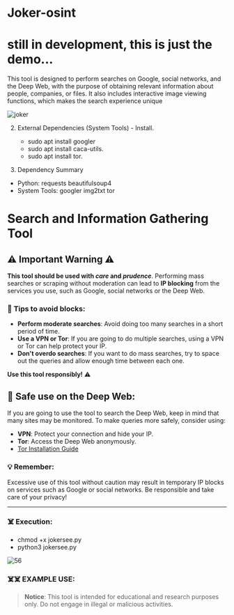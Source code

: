 # Joker-osint
# still in development, this is just the demo...
This tool is designed to perform searches on Google, social networks, and the Deep Web, with the purpose of obtaining relevant information about people, companies, or files. It also includes interactive image viewing functions, which makes the search experience unique


![joker](https://github.com/user-attachments/assets/155be2e5-3a26-43e3-bfe9-b2e06588771f)


2. External Dependencies (System Tools) - Install.
   - sudo apt install googler
   - sudo apt install caca-utils.
   - sudo apt install tor.
  
3. Dependency Summary
  - Python:
      requests
      beautifulsoup4
- System Tools:
      googler
      img2txt
      tor

# Search and Information Gathering Tool

## ⚠️ **Important Warning** ⚠️

**This tool should be used with _care_ and _prudence_**. Performing mass searches or scraping without moderation can lead to **IP blocking** from the services you use, such as Google, social networks or the Deep Web.

### 🛑 **Tips to avoid blocks**:
- **Perform moderate searches**: Avoid doing too many searches in a short period of time.
- **Use a VPN or Tor**: If you are going to do multiple searches, using a VPN or Tor can help protect your IP.
- **Don't overdo searches**: If you want to do mass searches, try to space out the queries and allow enough time between each one.

**Use this tool responsibly!** ⚠️

## 🔐 **Safe use on the Deep Web**:
If you are going to use the tool to search the Deep Web, keep in mind that many sites may be monitored. To make queries more safely, consider using:

- **VPN**: Protect your connection and hide your IP.
- **Tor**: Access the Deep Web anonymously.
- [Tor Installation Guide](https://www.torproject.org/download/)

### 💡 **Remember**:
Excessive use of this tool without caution may result in temporary IP blocks on services such as Google or social networks. Be responsible and take care of your privacy!

---

### ☠️ **Execution**:
- chmod +x jokersee.py
- python3 jokersee.py


![56](https://github.com/user-attachments/assets/fe155088-246e-45ba-b9d6-ace56198e8ac)


### ☠️☠️ **EXAMPLE USE**:



> **Notice**: This tool is intended for educational and research purposes only. Do not engage in illegal or malicious activities.
